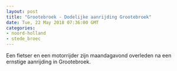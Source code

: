 ```yaml
---
layout: post
title: "Grootebroek - Dodelijke aanrijding Grootebroek"
date: Tue, 22 May 2018 07:36:00 GMT
categories: 
- noord-holland 
- stede_broec 
---
```


Een fietser en een motorrijder zijn maandagavond overleden na een ernstige aanrijding in Grootebroek.
